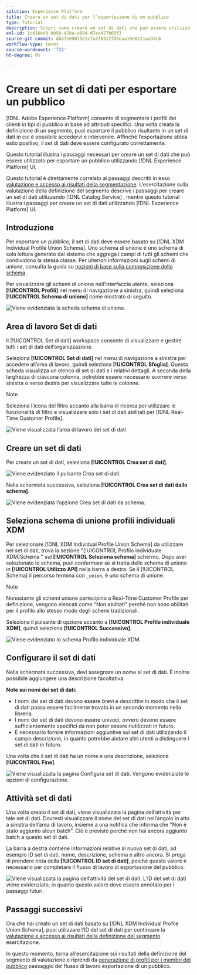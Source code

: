 ```yaml
---
solution: Experience Platform
title: Creare un set di dati per l’esportazione di un pubblico
type: Tutorial
description: Scopri come creare un set di dati che può essere utilizzato per esportare un pubblico utilizzando l’interfaccia utente di Experience Platform.
exl-id: 1cd16e43-b050-42ba-a894-d7ea477b65f3
source-git-commit: dbb7e0987521c7a2f6512f05eaa19e0121aa34c6
workflow-type: tm+mt
source-wordcount: '732'
ht-degree: 0%

---
```


# Creare un set di dati per esportare un pubblico

[!DNL Adobe Experience Platform] consente di segmentare i profili dei clienti in tipi di pubblico in base ad attributi specifici. Una volta creata la definizione di un segmento, puoi esportare il pubblico risultante in un set di dati in cui è possibile accedervi e intervenire. Affinché l’esportazione abbia esito positivo, il set di dati deve essere configurato correttamente.

Questo tutorial illustra i passaggi necessari per creare un set di dati che può essere utilizzato per esportare un pubblico utilizzando [!DNL Experience Platform] UI.

Questo tutorial è direttamente correlato ai passaggi descritti in esso [valutazione e accesso ai risultati della segmentazione](./evaluate-a-segment.md). L’esercitazione sulla valutazione della definizione del segmento descrive i passaggi per creare un set di dati utilizzando [!DNL Catalog Service] , mentre questo tutorial illustra i passaggi per creare un set di dati utilizzando [!DNL Experience Platform] UI.

## Introduzione

Per esportare un pubblico, il set di dati deve essere basato su [!DNL XDM Individual Profile Union Schema]. Uno schema di unione è uno schema di sola lettura generato dal sistema che aggrega i campi di tutti gli schemi che condividono la stessa classe. Per ulteriori informazioni sugli schemi di unione, consulta la guida su [nozioni di base sulla composizione dello schema](../../xdm/schema/composition.md#union).

Per visualizzare gli schemi di unione nell’interfaccia utente, seleziona **[!UICONTROL Profili]** nel menu di navigazione a sinistra, quindi seleziona **[!UICONTROL Schema di unione]** come mostrato di seguito.

![Viene evidenziata la scheda schema di unione.](../images/tutorials/segment-export-dataset/union.png)

## Area di lavoro Set di dati

Il [!UICONTROL Set di dati] workspace consente di visualizzare e gestire tutti i set di dati dell’organizzazione.

Seleziona **[!UICONTROL Set di dati]** nel menu di navigazione a sinistra per accedere all’area di lavoro, quindi seleziona **[!UICONTROL Sfoglia]**. Questa scheda visualizza un elenco di set di dati e i relativi dettagli. A seconda della larghezza di ciascuna colonna, potrebbe essere necessario scorrere verso sinistra o verso destra per visualizzare tutte le colonne.

>[!NOTE]
>
>Seleziona l’icona del filtro accanto alla barra di ricerca per utilizzare le funzionalità di filtro e visualizzare solo i set di dati abilitati per [!DNL Real-Time Customer Profile].

![Viene visualizzata l’area di lavoro dei set di dati.](../images/tutorials/segment-export-dataset/browse.png)

## Creare un set di dati

Per creare un set di dati, seleziona **[!UICONTROL Crea set di dati]**.

![Viene evidenziato il pulsante Crea set di dati.](../images/tutorials/segment-export-dataset/create-dataset.png)

Nella schermata successiva, seleziona **[!UICONTROL Crea set di dati dallo schema]**.

![Viene evidenziata l’opzione Crea set di dati da schema.](../images/tutorials/segment-export-dataset/create-from-schema.png)

## Seleziona schema di unione profili individuali XDM

Per selezionare [!DNL XDM Individual Profile Union Schema] da utilizzare nel set di dati, trova la sezione &quot;[!UICONTROL Profilo individuale XDM]Schema &quot; sul **[!UICONTROL Seleziona schema]** schermo. Dopo aver selezionato lo schema, puoi confermare se si tratta dello schema di unione in **[!UICONTROL Utilizzo API]** nella barra a destra. Se il [!UICONTROL Schema] il percorso termina con `_union`, è uno schema di unione.

>[!NOTE]
>
>Nonostante gli schemi unione partecipino a Real-Time Customer Profile per definizione, vengono elencati come &quot;Non abilitati&quot; perché non sono abilitati per il profilo allo stesso modo degli schemi tradizionali.

Seleziona il pulsante di opzione accanto a **[!UICONTROL Profilo individuale XDM]**, quindi seleziona **[!UICONTROL Successivo]**.

![Viene evidenziato lo schema Profilo individuale XDM.](../images/tutorials/segment-export-dataset/select-schema.png)

## Configurare il set di dati

Nella schermata successiva, devi assegnare un nome al set di dati. È inoltre possibile aggiungere una descrizione facoltativa.

**Note sui nomi dei set di dati:**

* I nomi dei set di dati devono essere brevi e descrittivi in modo che il set di dati possa essere facilmente trovato in un secondo momento nella libreria.
* I nomi dei set di dati devono essere univoci, ovvero devono essere sufficientemente specifici da non poter essere riutilizzati in futuro.
* È necessario fornire informazioni aggiuntive sul set di dati utilizzando il campo descrizione, in quanto potrebbe aiutare altri utenti a distinguere i set di dati in futuro.

Una volta che il set di dati ha un nome e una descrizione, seleziona **[!UICONTROL Fine]**.

![Viene visualizzata la pagina Configura set di dati. Vengono evidenziate le opzioni di configurazione.](../images/tutorials/segment-export-dataset/configure-dataset.png)

## Attività set di dati

Una volta creato il set di dati, viene visualizzata la pagina dell’attività per tale set di dati. Dovresti visualizzare il nome del set di dati nell’angolo in alto a sinistra dell’area di lavoro, insieme a una notifica che informa che &quot;Non è stato aggiunto alcun batch&quot;. Ciò è previsto perché non hai ancora aggiunto batch a questo set di dati.

La barra a destra contiene informazioni relative al nuovo set di dati, ad esempio ID set di dati, nome, descrizione, schema e altro ancora. Si prega di prendere nota della **[!UICONTROL ID set di dati]**, poiché questo valore è necessario per completare il flusso di lavoro di esportazione del pubblico.

![Viene visualizzata la pagina dell’attività del set di dati. L’ID del set di dati viene evidenziato, in quanto questo valore deve essere annotato per i passaggi futuri.](../images/tutorials/segment-export-dataset/activity.png)

## Passaggi successivi

Ora che hai creato un set di dati basato su [!DNL XDM Individual Profile Union Schema], puoi utilizzare l’ID del set di dati per continuare la [valutazione e accesso ai risultati della definizione del segmento](./evaluate-a-segment.md) esercitazione.

In questo momento, torna all’esercitazione sui risultati della definizione del segmento di valutazione e riprendi da [generazione di profili per i membri del pubblico](./evaluate-a-segment.md#generate-profiles) passaggio del flusso di lavoro esportazione di un pubblico.
